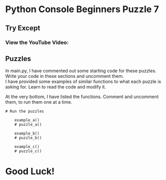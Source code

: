 # Python Console Beginners Puzzle 7

## Try Except

### View the YouTube Video: 


## Puzzles
In main.py, I have commented out some starting code for these puzzles. <br />
Write your code in these sections and uncomment them. <br />
I have provided some examples of similar functions to what each puzzle is asking for. Learn to read the code and modify it. <br />

At the very bottom, I have listed the functions. Comment and uncomment them, to run them one at a time.

```
# Run the puzzles

    example_a()
    # puzzle_a()

    example_b()
    # puzzle_b()

    example_c()
    # puzzle_c()
```


# Good Luck!